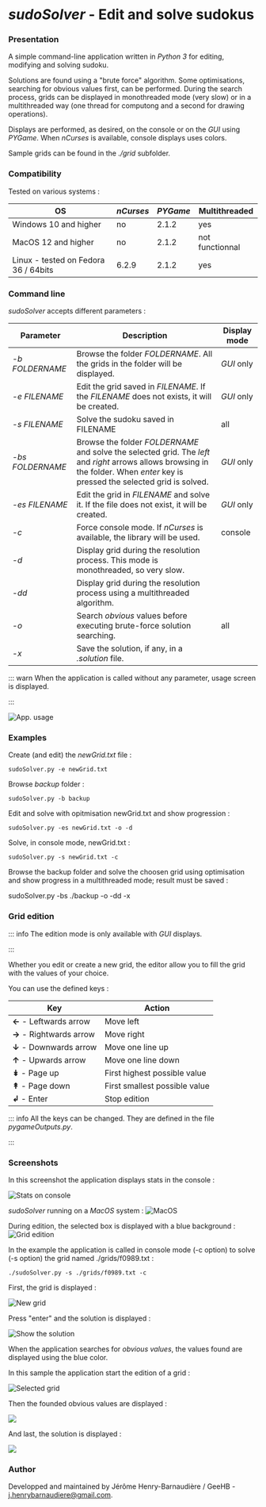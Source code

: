 # *sudoSolver* - Edit and solve sudokus

### Presentation

A simple command-line application written in *Python 3* for editing, modifying and solving sudoku.

Solutions are found using a "brute force" algorithm. Some optimisations, searching for obvious values first, can be performed.
During the search process, grids can be displayed in monothreaded mode (very slow) or in a multithreaded way (one thread for computong and a second for drawing operations).

Displays are performed, as desired, on the console or on the *GUI* using *PYGame*. When *nCurses* is available, console displays uses colors.

Sample grids can be found in the *./grid* subfolder.

### Compatibility

Tested on various systems :

| OS | *nCurses* | *PYGame* | Multithreaded |
|----|---------|--------|---------------|
| Windows 10 and higher | no | 2\.1.2 | yes |
| MacOS 12 and higher | no | 2\.1.2 | not functionnal |
| Linux - tested on Fedora 36 / 64bits | 6\.2.9 | 2\.1.2 | yes |

### Command line

*sudoSolver* accepts different parameters :

| **Parameter** | **Description** | Display mode |
|-----------|-------------|--------------|
| *\-b FOLDERNAME* | Browse the folder *FOLDERNAME*. All the grids in the folder will be displayed. | *GUI* only |
| *\-e FILENAME* | Edit the grid saved in *FILENAME*. If the *FILENAME* does not exists, it will be created. | *GUI* only |
| *\-s FILENAME* | Solve the sudoku saved in FILENAME | all |
| *\-bs FOLDERNAME* | Browse the folder *FOLDERNAME* and solve the selected grid. The *left* and *right* arrows allows browsing in the folder. When *enter* key is pressed the selected grid is solved. | *GUI* only |
| *\-es FILENAME* | Edit the grid in *FILENAME* and solve it. If the file does not exist, it will be created. | *GUI* only |
| *\-c* | Force console mode. If *nCurses* is available, the library will be used. | console |
| *\-d* | Display grid during the resolution process. This mode is monothreaded, so very slow. |  |
| *\-dd* | Display grid during the resolution process using a multithreaded algorithm. |  |
| *\-o* | Search *obvious* values before executing brute-force solution searching. | all |
| *\-x* | Save the solution, if any, in a *.solution* file. |  |

::: warn
When the application is called without any parameter, usage screen is displayed.

:::

![App. usage](github/commandLine.png)

### Examples

Create (and edit) the *newGrid.txt* file :

```
sudoSolver.py -e newGrid.txt
```

Browse *backup* folder :

```
sudoSolver.py -b backup
```

Edit and solve with opitmisation newGrid.txt and show progression :

```
sudoSolver.py -es newGrid.txt -o -d
```

Solve, in console mode, newGrid.txt :

```
sudoSolver.py -s newGrid.txt -c
```

Browse the backup folder and solve the choosen grid using optimisation and show progress in a multithreaded mode; result must be saved :

sudoSolver.py -bs ./backup -o -dd -x

### Grid edition

::: info
The edition mode is only available with *GUI* displays.

:::

Whether you edit or create a new grid, the editor allow you to fill the grid with the values of your choice.

You can use the defined keys :

| Key | Action |
|-----|--------|
| **←** - Leftwards arrow | Move left |
| **→** - Rightwards arrow | Move right |
| **↓** - Downwards arrow | Move one line up |
| **↑** - Upwards arrow | Move one line down |
| **↡** - Page up | First highest possible value |
| **↟** - Page down | First smallest possible value |
| **↲** - Enter | Stop edition |

::: info
All the keys can be changed. They are defined in the file *pygameOutputs.py*.

:::

### Screenshots

In this screenshot the application displays stats in the console :

![Stats on console](github/consoleOutputs.png)

*sudoSolver* running on a *MacOS* system :
![MacOS](github/macos.png)

During edition, the selected box is displayed with a blue background :
![Grid edition](github/edition.png)

In the example the application is called in console mode (-c option) to solve (-s option) the grid named ./grids/f0989.txt :

```
./sudoSolver.py -s ./grids/f0989.txt -c
```

First, the grid is displayed :

![New grid](github/cursesNew.png)

Press "enter" and the solution is displayed :

![Show the solution](github/cursesDone.png)

When the application searches for *obvious values*, the values found are displayed using the blue color.

In this sample the application start the edition of a grid : 

 ![Selected grid](github/newGrid.png) 

Then the founded obvious values are displayed : 

![](github/obvious.png)

And last, the solution is displayed : 

 ![](github/solved.png)

### Author

Developped and maintained by Jérôme Henry-Barnaudière / GeeHB - [j.henrybarnaudiere@gmail.com](mailto:j.henrybarnaudiere@gmail.comj.henrybarnaudiere@gmail.com).